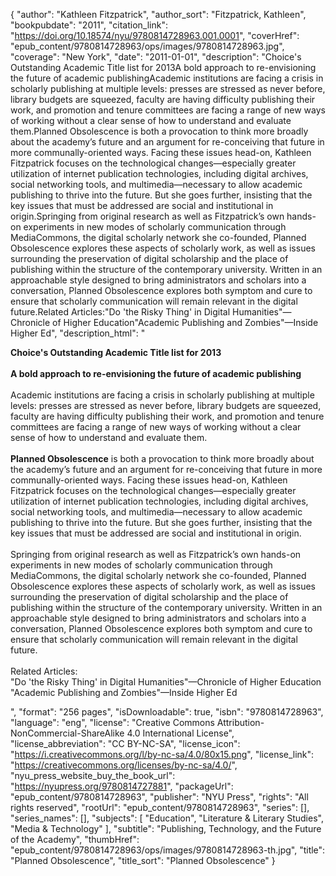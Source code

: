 {
  "author": "Kathleen Fitzpatrick",
  "author_sort": "Fitzpatrick, Kathleen",
  "bookpubdate": "2011",
  "citation_link": "https://doi.org/10.18574/nyu/9780814728963.001.0001",
  "coverHref": "epub_content/9780814728963/ops/images/9780814728963.jpg",
  "coverage": "New York",
  "date": "2011-01-01",
  "description": "Choice's Outstanding Academic Title list for 2013A bold approach to re-envisioning the future of academic publishingAcademic institutions are facing a crisis in scholarly publishing at multiple levels: presses are stressed as never before, library budgets are squeezed, faculty are having difficulty publishing their work, and promotion and tenure committees are facing a range of new ways of working without a clear sense of how to understand and evaluate them.Planned Obsolescence is both a provocation to think more broadly about the academy’s future and an argument for re-conceiving that future in more communally-oriented ways. Facing these issues head-on, Kathleen Fitzpatrick focuses on the technological changes—especially greater utilization of internet publication technologies, including digital archives, social networking tools, and multimedia—necessary to allow academic publishing to thrive into the future. But she goes further, insisting that the key issues that must be addressed are social and institutional in origin.Springing from original research as well as Fitzpatrick’s own hands-on experiments in new modes of scholarly communication through MediaCommons, the digital scholarly network she co-founded, Planned Obsolescence explores these aspects of scholarly work, as well as issues surrounding the preservation of digital scholarship and the place of publishing within the structure of the contemporary university.  Written in an approachable style designed to bring administrators and scholars into a conversation, Planned Obsolescence explores both symptom and cure to ensure that scholarly communication will remain relevant in the digital future.Related Articles:\"Do 'the Risky Thing' in Digital Humanities\"—Chronicle of Higher Education\"Academic Publishing and Zombies\"—Inside Higher Ed",
  "description_html": "<p><b>Choice's Outstanding Academic Title list for 2013</b><br><br><b>A bold approach to re-envisioning the future of academic publishing</b><br><br>Academic institutions are facing a crisis in scholarly publishing at multiple levels: presses are stressed as never before, library budgets are squeezed, faculty are having difficulty publishing their work, and promotion and tenure committees are facing a range of new ways of working without a clear sense of how to understand and evaluate them.<br><br><b>Planned Obsolescence</b> is both a provocation to think more broadly about the academy’s future and an argument for re-conceiving that future in more communally-oriented ways. Facing these issues head-on, Kathleen Fitzpatrick focuses on the technological changes—especially greater utilization of internet publication technologies, including digital archives, social networking tools, and multimedia—necessary to allow academic publishing to thrive into the future. But she goes further, insisting that the key issues that must be addressed are social and institutional in origin.<br><br>Springing from original research as well as Fitzpatrick’s own hands-on experiments in new modes of scholarly communication through MediaCommons, the digital scholarly network she co-founded, Planned Obsolescence explores these aspects of scholarly work, as well as issues surrounding the preservation of digital scholarship and the place of publishing within the structure of the contemporary university.  Written in an approachable style designed to bring administrators and scholars into a conversation, Planned Obsolescence explores both symptom and cure to ensure that scholarly communication will remain relevant in the digital future.<br><br>Related Articles:<br>\"Do 'the Risky Thing' in Digital Humanities\"—Chronicle of Higher Education<br>\"Academic Publishing and Zombies\"—Inside Higher Ed</p>",
  "format": "256 pages",
  "isDownloadable": true,
  "isbn": "9780814728963",
  "language": "eng",
  "license": "Creative Commons Attribution-NonCommercial-ShareAlike 4.0 International License",
  "license_abbreviation": "CC BY-NC-SA",
  "license_icon": "https://i.creativecommons.org/l/by-nc-sa/4.0/80x15.png",
  "license_link": "https://creativecommons.org/licenses/by-nc-sa/4.0/",
  "nyu_press_website_buy_the_book_url": "https://nyupress.org/9780814727881",
  "packageUrl": "epub_content/9780814728963",
  "publisher": "NYU Press",
  "rights": "All rights reserved",
  "rootUrl": "epub_content/9780814728963",
  "series": [],
  "series_names": [],
  "subjects": [
    "Education",
    "Literature & Literary Studies",
    "Media & Technology"
  ],
  "subtitle": "Publishing, Technology, and the Future of the Academy",
  "thumbHref": "epub_content/9780814728963/ops/images/9780814728963-th.jpg",
  "title": "Planned Obsolescence",
  "title_sort": "Planned Obsolescence"
}
